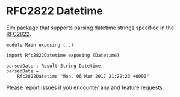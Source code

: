 # RFC2822 Datetime

Elm package that supports parsing datetime strings specified in the [RFC2822](https://tools.ietf.org/html/rfc2822).

```
module Main exposing (..)

import Rfc2822Datetime exposing (Datetime)

parsedDate : Result String Datetime
parsedDate =
    Rfc2822Datetime "Mon, 06 Mar 2017 21:22:23 +0000"
```

Please [report](https://github.com/stil4m/rfc2822-datetime/issues) issues if you encounter any and feature requests.
